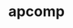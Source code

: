 ---
title: "apcomp"
layout: cache
categories: [package, v0.18.1]
meta: {"versions": ["0.0.4"], "compilers": ["gcc@=7.5.0"], "oss": ["ubuntu18.04"], "platforms": ["linux"], "targets": ["x86_64"], "stacks": ["data-vis-sdk", "root"], "num_specs": 1, "num_specs_by_stack": {"root": 1, "data-vis-sdk": 1}}
spec_details: [{"hash": "3hbngad2wdqhz66dqizvfglox2wazgzl", "compiler": "gcc@=7.5.0", "versions": ["0.0.4"], "os": "ubuntu18.04", "platform": "linux", "target": "x86_64", "variants": ["+blt_find_mpi", "+mpi", "+openmp", "+shared"], "stacks": ["root", "data-vis-sdk"], "size": "-", "tarball": "https://binaries.spack.io/v0.18.1/build_cache/linux-ubuntu18.04-x86_64/gcc-7.5.0/apcomp-0.0.4/linux-ubuntu18.04-x86_64-gcc-7.5.0-apcomp-0.0.4-3hbngad2wdqhz66dqizvfglox2wazgzl.spack"}]
---
